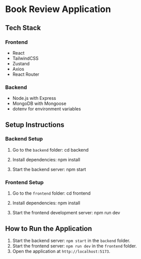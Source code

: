 # Book Review Application

## Tech Stack
### Frontend

- React
- TailwindCSS
- Zustand
- Axios
- React Router

### Backend

- Node.js with Express
- MongoDB with Mongoose
- dotenv for environment variables

## Setup Instructions

### Backend Setup

1. Go to the `backend` folder:
   cd backend

2. Install dependencies:
   npm install

3. Start the backend server:
   npm start

### Frontend Setup

1. Go to the `frontend` folder:
   cd frontend

2. Install dependencies:
   npm install

3. Start the frontend development server:
   npm run dev

## How to Run the Application

1. Start the backend server: `npm start` in the `backend` folder.
2. Start the frontend server: `npm run dev` in the `frontend` folder.
3. Open the application at `http://localhost:5173`.
